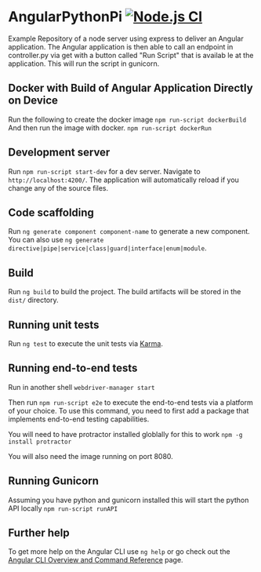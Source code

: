 # AngularPythonPi  [![Node.js CI](https://github.com/usiiasirrush/angular-python-pi/actions/workflows/node.js.yml/badge.svg)](https://github.com/usiiasirrush/angular-python-pi/actions/workflows/node.js.yml)

Example Repository of a node server using express to deliver an Angular application. The Angular application is then able to call an endpoint in controller.py via get with a button called "Run Script" that is availab le at the application. This will run the script in gunicorn.

## Docker with Build of Angular Application Directly on Device

Run the following to create the docker image
`npm run-script dockerBuild`
And then run the image with docker.
`npm run-script dockerRun`

## Development server

Run `npm run-script start-dev` for a dev server. Navigate to `http://localhost:4200/`. The application will automatically reload if you change any of the source files.

## Code scaffolding

Run `ng generate component component-name` to generate a new component. You can also use `ng generate directive|pipe|service|class|guard|interface|enum|module`.

## Build

Run `ng build` to build the project. The build artifacts will be stored in the `dist/` directory.

## Running unit tests

Run `ng test` to execute the unit tests via [Karma](https://karma-runner.github.io).

## Running end-to-end tests

Run in another shell
`webdriver-manager start`

Then run `npm run-script e2e` to execute the end-to-end tests via a platform of your choice. To use this command, you need to first add a package that implements end-to-end testing capabilities.

You will need to have protractor installed globlally for this to work `npm -g install protractor`

You will also need the image running on port 8080.

## Running Gunicorn
Assuming you have python and gunicorn installed this will start the python API locally
```npm run-script runAPI```

## Further help

To get more help on the Angular CLI use `ng help` or go check out the [Angular CLI Overview and Command Reference](https://angular.io/cli) page.
